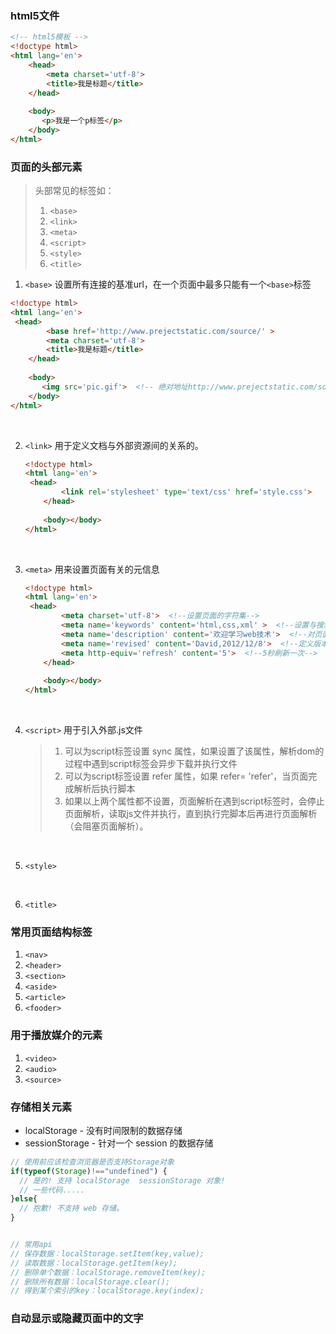 ### html5文件

```html
<!-- html5模板 -->
<!doctype html>
<html lang='en'>
	<head>
        <meta charset='utf-8'>
        <title>我是标题</title>
    </head>
    
    <body>
       <p>我是一个p标签</p>
    </body>
</html>
```



### 页面的头部元素

> 头部常见的标签如：
>
> 1.  `<base>` 
> 2.  `<link>` 
> 3.  `<meta>` 
> 4.  `<script>` 
> 5.  `<style>` 
> 6.  `<title>` 

1.  `<base>`  设置所有连接的基准url，在一个页面中最多只能有一个`<base>`标签

   ```html
   <!doctype html>
   <html lang='en'>
   	<head>
           <base href='http://www.prejectstatic.com/source/' >
           <meta charset='utf-8'>
           <title>我是标题</title>
       </head>
       
       <body>
          <img src='pic.gif'>  <!-- 绝对地址http://www.prejectstatic.com/source/pic.gif -->
       </body>
   </html>
   ```

   ​

2. `<link>`  用于定义文档与外部资源间的关系的。

   ```html
   <!doctype html>
   <html lang='en'>
   	<head>
           <link rel='stylesheet' type='text/css' href='style.css'>
       </head>
       
       <body></body>
   </html>
   ```

   ​

3. `<meta>`  用来设置页面有关的元信息

   ```html
   <!doctype html>
   <html lang='en'>
   	<head>
           <meta charset='utf-8'>  <!--设置页面的字符集-->
           <meta name='keywords' content='html,css,xml' >  <!--设置与搜索引擎相关的关键字-->
           <meta name='description' content='欢迎学习web技术'>  <!--对页面的描述-->
           <meta name='revised' content='David,2012/12/8'>  <!--定义版本-->
           <meta http-equiv='refresh' content='5'>  <!--5秒刷新一次-->
       </head>
       
       <body></body>
   </html>
   ```

   ​

4. `<script>`  用于引入外部.js文件

   > 1. 可以为script标签设置 sync 属性，如果设置了该属性，解析dom的过程中遇到script标签会异步下载并执行文件
   > 2. 可以为script标签设置 refer 属性，如果 refer= 'refer'，当页面完成解析后执行脚本
   > 3. 如果以上两个属性都不设置，页面解析在遇到script标签时，会停止页面解析，读取js文件并执行，直到执行完脚本后再进行页面解析（会阻塞页面解析）。

   ​

5. `<style>` 

   ​

6. `<title>` 




### 常用页面结构标签

1.  `<nav>` 
2.  `<header>` 
3.  `<section>` 
4.  `<aside>` 
5.  `<article>` 
6.  `<fooder>` 




### 用于播放媒介的元素

1.  `<video>`
2.  `<audio>`  
3.  `<source>`   



### 存储相关元素

- localStorage - 没有时间限制的数据存储
- sessionStorage - 针对一个 session 的数据存储

```javascript
// 使用前应该检查浏览器是否支持Storage对象
if(typeof(Storage)!=="undefined") {
  // 是的! 支持 localStorage  sessionStorage 对象!
  // 一些代码.....
}else{
  // 抱歉! 不支持 web 存储。
}


// 常用api
// 保存数据：localStorage.setItem(key,value);
// 读取数据：localStorage.getItem(key);
// 删除单个数据：localStorage.removeItem(key);
// 删除所有数据：localStorage.clear();
// 得到某个索引的key：localStorage.key(index);
```




### 自动显示或隐藏页面中的文字

